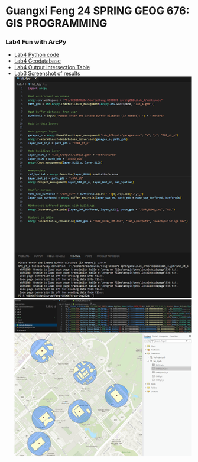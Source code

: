 # Guangxi Feng 24 SPRING GEOG 676: GIS PROGRAMMING
### Lab4  Fun with ArcPy


- [Lab4 Python code](lab_4.py)
- [Lab4 Geodatabase](Workspace/lab_4.gdb/)
- [Lab4 Output Intersection Table](Outputs/nearbyBuildings.csv])
- [Lab3 Screenshot of results](Screenshot)
![](Screenshot/lab_4-1.PNG)
![](Screenshot/lab_4-2.PNG)
![](Screenshot/lab_4-3.PNG)